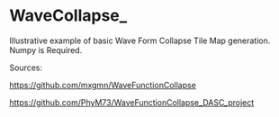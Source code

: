 # WaveCollapse_

Illustrative example of basic Wave Form Collapse Tile Map generation.  
Numpy is Required.

Sources:

https://github.com/mxgmn/WaveFunctionCollapse

https://github.com/PhyM73/WaveFunctionCollapse_DASC_project
